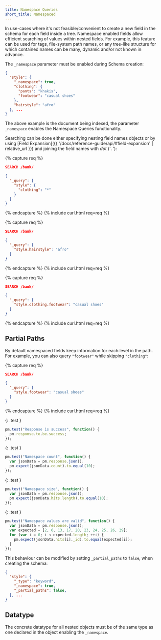 ```yaml
---
title: Namespace Queries
short_title: Namespaced
---
```


In use-cases where it's not feasible/convenient to create a new field in the
schema for each field inside a tree. Namespace enabled fields allow efficient
searching of values within nested fields. For example, this feature can be used
for tags, file-system path names, or any tree-like structure for which contained
names can be many, dynamic and/or not known in advance.

The `_namespace` parameter must be enabled during Schema creation:

```json
{
  "style": {
    "_namespace": true,
    "clothing": {
      "pants": "khakis",
      "footwear": "casual shoes"
    },
    "hairstyle": "afro"
  }, ...
}
```

The above example is the document being indexed, the parameter `_namespace`
enables the Namespace Queries functionality.

Searching can be done either specifying nesting field names objects or by using
[Field Expansion]({{ '/docs/reference-guide/api/#field-expansion' | relative_url }})
and joining the field names with _dot_ ('`.`'):

{% capture req %}

```json
SEARCH /bank/

{
  "_query": {
    "style": {
      "clothing": "*"
    }
  }
}
```
{% endcapture %}
{% include curl.html req=req %}


{% capture req %}

```json
SEARCH /bank/

{
  "_query": {
    "style.hairstyle": "afro"
  }
}
```
{% endcapture %}
{% include curl.html req=req %}


{% capture req %}

```json
SEARCH /bank/

{
  "_query": {
    "style.clothing.footwear": "casual shoes"
  }
}
```
{% endcapture %}
{% include curl.html req=req %}


## Partial Paths

By default namespaced fields keep information for each level in the path. For
example, you can also query `"footwear"` while skipping `"clothing"`:

{% capture req %}

```json
SEARCH /bank/

{
  "_query": {
    "style.footwear": "casual shoes"
  }
}
```
{% endcapture %}
{% include curl.html req=req %}

{: .test }

```js
pm.test("Response is success", function() {
  pm.response.to.be.success;
});
```

{: .test }

```js
pm.test("Namespace count", function() {
  var jsonData = pm.response.json();
  pm.expect(jsonData.count).to.equal(10);
});
```

{: .test }

```js
pm.test("Namespace size", function() {
  var jsonData = pm.response.json();
  pm.expect(jsonData.hits.length).to.equal(10);
});
```

{: .test }

```js
pm.test("Namespace values are valid", function() {
  var jsonData = pm.response.json();
  var expected = [2, 6, 13, 17, 20, 23, 24, 25, 26, 29];
  for (var i = 0; i < expected.length; ++i) {
    pm.expect(jsonData.hits[i]._id).to.equal(expected[i]);
  }
});
```

This behaviour can be modified by setting `_partial_paths` to `false`, when
creating the schema:

```json
{
  "style": {
    "_type": "keyword",
    "_namespace": true,
    "_partial_paths": false,
  }, ...
}
```


## Datatype

The concrete datatype for all nested objects must be of the same type as one
declared in the object enabling the `_namespace`.
